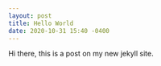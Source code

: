 ```yaml
---
layout: post
title: Hello World
date: 2020-10-31 15:40 -0400
---
```

Hi there, this is a post on my new jekyll site.